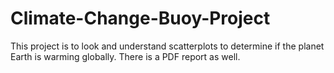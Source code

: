 # Climate-Change-Buoy-Project
This project is to look and understand scatterplots to determine if the planet Earth is warming globally. There is a PDF report as well.
